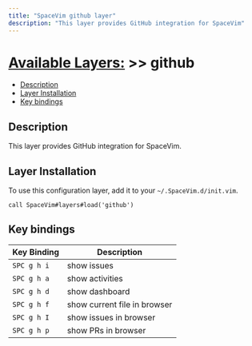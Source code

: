```yaml
---
title: "SpaceVim github layer"
description: "This layer provides GitHub integration for SpaceVim"
---
```


# [Available Layers:](../) >> github

<!-- vim-markdown-toc GFM -->

- [Description](#description)
- [Layer Installation](#layer-installation)
- [Key bindings](#key-bindings)

<!-- vim-markdown-toc -->

## Description

This layer provides GitHub integration for SpaceVim.

## Layer Installation

To use this configuration layer, add it to your `~/.SpaceVim.d/init.vim`.

```vim
call SpaceVim#layers#load('github')
```

## Key bindings

| Key Binding | Description                          |
| ----------- | ------------------------------------ |
| `SPC g h i` | show issues                          |
| `SPC g h a` | show activities                      |
| `SPC g h d` | show dashboard                       |
| `SPC g h f` | show current file in browser         |
| `SPC g h I` | show issues in browser               |
| `SPC g h p` | show PRs in browser                  |

